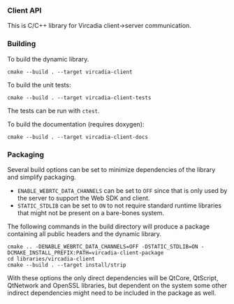 ### Client API

This is C/C++ library for Vircadia client->server communication.

### Building

To build the dynamic library.
```
cmake --build . --target vircadia-client
```


To build the unit tests:
```
cmake --build . --target vircadia-client-tests
```
The tests can be run with `ctest`.


To build the documentation (requires doxygen):
```
cmake --build . --target vircadia-client-docs
```

### Packaging

Several build options can be set to minimize dependencies of the library and simplify packaging.
- `ENABLE_WEBRTC_DATA_CHANNELS` can be set to `OFF` since that is only used by the server to support the Web SDK and client.
- `STATIC_STDLIB` can be set to `ON` to not require standard runtime libraries that might not be present on a bare-bones system.

The following commands in the build directory will produce a package containing all public headers and the dynamic library.
```
cmake .. -DENABLE_WEBRTC_DATA_CHANNELS=OFF -DSTATIC_STDLIB=ON -DCMAKE_INSTALL_PREFIX:PATH=vircadia-client-package
cd libraries/vircadia-client
cmake --build . --target install/strip
```
With these options the only direct dependencies will be QtCore, QtScript, QtNetwork and OpenSSL libraries, but dependent on the system some other indirect dependencies might need to be included in the package as well.



